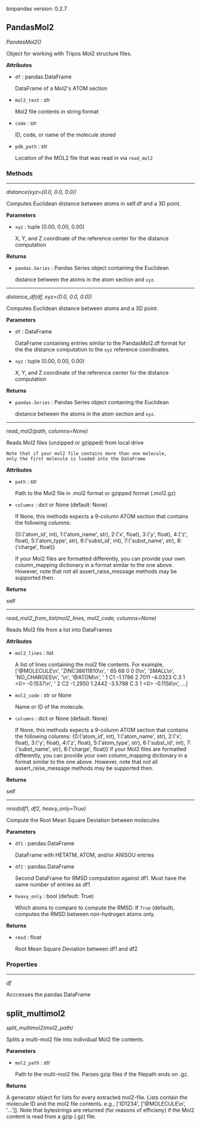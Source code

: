 biopandas version: 0.2.7
## PandasMol2

*PandasMol2()*

Object for working with Tripos Mol2 structure files.

**Attributes**

- `df` : pandas.DataFrame

    DataFrame of a Mol2's ATOM section


- `mol2_text` : str

    Mol2 file contents in string format


- `code` : str

    ID, code, or name of the molecule stored


- `pdb_path` : str

    Location of the MOL2 file that was read in via `read_mol2`

### Methods

<hr>

*distance(xyz=(0.0, 0.0, 0.0))*

Computes Euclidean distance between atoms in
    self.df and a 3D point.

**Parameters**

- `xyz` : tuple (0.00, 0.00, 0.00)

    X, Y, and Z coordinate of the reference center for the distance
    computation

**Returns**

- `pandas.Series` : Pandas Series object containing the Euclidean

    distance between the atoms in the atom section and `xyz`.

<hr>

*distance_df(df, xyz=(0.0, 0.0, 0.0))*

Computes Euclidean distance between atoms and a 3D point.

**Parameters**

- `df` : DataFrame

    DataFrame containing entries similar to the PandasMol2.df
    format for the
    the distance computation to the `xyz` reference coordinates.

- `xyz` : tuple (0.00, 0.00, 0.00)

    X, Y, and Z coordinate of the reference center for the distance
    computation

**Returns**

- `pandas.Series` : Pandas Series object containing the Euclidean

    distance between the atoms in the atom section and `xyz`.

<hr>

*read_mol2(path, columns=None)*

Reads Mol2 files (unzipped or gzipped) from local drive

    Note that if your mol2 file contains more than one molecule,
    only the first molecule is loaded into the DataFrame

**Attributes**

- `path` : str

    Path to the Mol2 file in .mol2 format or gzipped format (.mol2.gz)


- `columns` : dict or None (default: None)

    If None, this methods expects a 9-column ATOM section that contains
    the following columns:

    {0:('atom_id', int), 1:('atom_name', str),
    2:('x', float), 3:('y', float), 4:('z', float),
    5:('atom_type', str), 6:('subst_id', int),
    7:('subst_name', str), 8:('charge', float)}

    If your Mol2 files are formatted differently, you can provide your
    own column_mapping dictionary in a format similar to the one above.
    However, note that not all assert_raise_message methods
    may be supported then.

**Returns**

self

<hr>

*read_mol2_from_list(mol2_lines, mol2_code, columns=None)*

Reads Mol2 file from a list into DataFrames

**Attributes**

- `mol2_lines` : list

    A list of lines containing the mol2 file contents. For example,
    ['@<TRIPOS>MOLECULE\n',
    'ZINC38611810\n',
    '   65    68     0     0     0\n',
    'SMALL\n',
    'NO_CHARGES\n',
    '\n',
    '@<TRIPOS>ATOM\n',
    '      1 C1  -1.1786  2.7011  -4.0323 C.3  1 <0>   -0.1537\n',
    '      2 C2  -1.2950  1.2442  -3.5798 C.3  1 <0>   -0.1156\n',
    ...]


- `mol2_code` : str or None

    Name or ID of the molecule.


- `columns` : dict or None (default: None)

    If None, this methods expects a 9-column ATOM section that contains
    the following columns:
    {0:('atom_id', int), 1:('atom_name', str),
    2:('x', float), 3:('y', float), 4:('z', float),
    5:('atom_type', str), 6:('subst_id', int),
    7:('subst_name', str), 8:('charge', float)}
    If your Mol2 files are formatted differently, you can provide your
    own column_mapping dictionary in a format similar to the one above.
    However, note that not all assert_raise_message methods may be
    supported then.

**Returns**

self

<hr>

*rmsd(df1, df2, heavy_only=True)*

Compute the Root Mean Square Deviation between molecules

**Parameters**

- `df1` : pandas.DataFrame

    DataFrame with HETATM, ATOM, and/or ANISOU entries

- `df2` : pandas.DataFrame

    Second DataFrame for RMSD computation against df1. Must have the
    same number of entries as df1

- `heavy_only` : bool (default: True)

    Which atoms to compare to compute the RMSD. If `True` (default),
    computes the RMSD between non-hydrogen atoms only.

**Returns**

- `rmsd` : float

    Root Mean Square Deviation between df1 and df2

### Properties

<hr>

*df*

Acccesses the pandas DataFrame

## split_multimol2

*split_multimol2(mol2_path)*

Splits a multi-mol2 file into individual Mol2 file contents.

**Parameters**

- `mol2_path` : str

    Path to the multi-mol2 file. Parses gzip files if the filepath
    ends on .gz.

**Returns**

A generator object for lists for every extracted mol2-file. Lists contain
    the molecule ID and the mol2 file contents.
    e.g., ['ID1234', ['@<TRIPOS>MOLECULE\n', '...']]. Note that bytestrings
    are returned (for reasons of efficieny) if the Mol2 content is read
    from a gzip (.gz) file.

